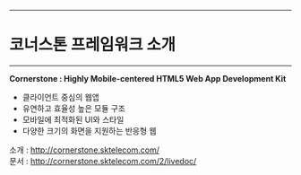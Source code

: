 <!--
{
	"id": "f2",
	"title": "코너스톤 프레임워크 소개",
	"group": 1,
	"order": 2
}
-->

-----------------------

# 코너스톤 프레임워크 소개  #

-----------------------

**Cornerstone : Highly Mobile-centered HTML5 Web App Development Kit**

- 클라이언트 중심의 웹앱
- 유연하고 효율성 높은 모듈 구조
- 모바일에 최적화된 UI와 스타일
- 다양한 크기의 화면을 지원하는 반응형 웹

소개 : <http://cornerstone.sktelecom.com/>  
문서 : <http://cornerstone.sktelecom.com/2/livedoc/>
